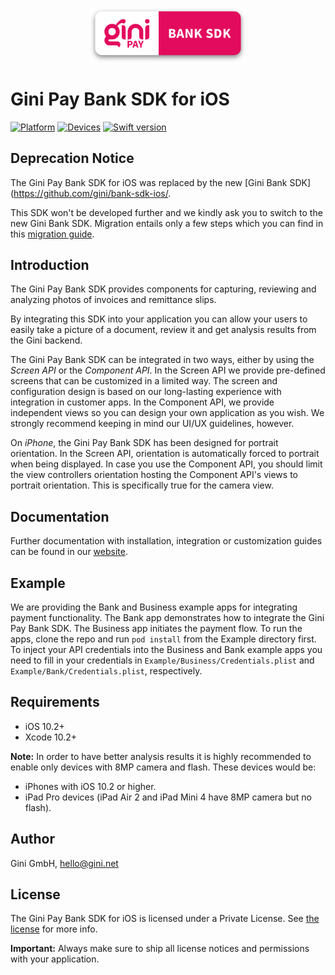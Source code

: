 
<p align="center">
<img src="./GiniPayBank_Logo.png" width="250">
</p>

# Gini Pay Bank SDK for iOS
[![Platform](https://img.shields.io/badge/platform-iOS-lightgrey.svg)]()
[![Devices](https://img.shields.io/badge/devices-iPhone%20%7C%20iPad-blue.svg)]()
[![Swift version](https://img.shields.io/badge/swift-5.0-orange.svg)]()

**Deprecation Notice**
 ----------------------

 The Gini Pay Bank SDK for iOS was replaced by the new
 [Gini Bank SDK](https://github.com/gini/bank-sdk-ios/.

 This SDK won't be developed further and we kindly ask you to switch to the new Gini Bank SDK. Migration entails only a
 few steps which you can find in this 
 [migration guide](https://developer.gini.net/gini-mobile-ios/GiniBankSDK/migration-from-gini-pay-bank-sdk.html).

## Introduction

The Gini Pay Bank SDK provides components for capturing, reviewing and analyzing photos of invoices and remittance slips.

By integrating this SDK into your application you can allow your users to easily take a picture of a document, review it and get analysis results from the Gini backend.

The Gini Pay Bank SDK can be integrated in two ways, either by using the *Screen API* or the *Component API*. In the Screen API we provide pre-defined screens that can be customized in a limited way. The screen and configuration design is based on our long-lasting experience with integration in customer apps. In the Component API, we provide independent views so you can design your own application as you wish. We strongly recommend keeping in mind our UI/UX guidelines, however.

On *iPhone*, the Gini Pay Bank SDK has been designed for portrait orientation. In the Screen API, orientation is automatically forced to portrait when being displayed. In case you use the Component API, you should limit the view controllers orientation hosting the Component API's views to portrait orientation. This is specifically true for the camera view.

## Documentation

Further documentation with installation, integration or customization guides can be found in our [website](http://developer.gini.net/gini-pay-bank-sdk-ios/docs/).

## Example

We are providing the Bank and Business example apps for integrating payment functionality. The Bank app demonstrates how to integrate the Gini Pay Bank SDK. The Business app initiates the payment flow.
To run the apps, clone the repo and run `pod install` from the Example directory first.
To inject your API credentials into the Business and Bank example apps you need to fill in your credentials in `Example/Business/Credentials.plist` and `Example/Bank/Credentials.plist`, respectively.

## Requirements

- iOS 10.2+
- Xcode 10.2+

**Note:**
In order to have better analysis results it is highly recommended to enable only devices with 8MP camera and flash. These devices would be:

* iPhones with iOS 10.2 or higher.
* iPad Pro devices (iPad Air 2 and iPad Mini 4 have 8MP camera but no flash).

## Author

Gini GmbH, hello@gini.net

## License

The Gini Pay Bank SDK for iOS is licensed under a Private License. See [the license](http://developer.gini.net/gini-pay-bank-sdk-ios/docs/license.html) for more info.

**Important:** Always make sure to ship all license notices and permissions with your application.
